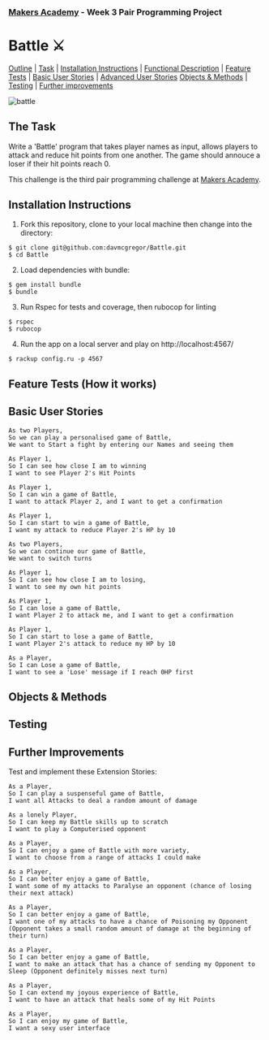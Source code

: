 ### [Makers Academy](http://www.makersacademy.com) - Week 3 Pair Programming Project

# Battle ⚔️

[Outline](#Outline) | [Task](#Task) | [Installation Instructions](#Installation) | [Functional Description](#Functional_Description) | [Feature Tests](#Feature_Tests) | [Basic User Stories](#Basic_Stories) | [Advanced User Stories](#Extentsion_Stories) [Objects & Methods](#Methods) | [Testing](#Testing) | [Further improvements](#Further_Improvements)

![battle](https://miro.medium.com/max/768/0*FCn1bE55G4IVyqag.png)

## <a name="Task">The Task</a>

Write a 'Battle' program that takes player names as input, allows players to attack and reduce hit points from one another. The game should annouce a loser if their hit points reach 0.

This challenge is the third pair programming challenge at [Makers Academy](https://github.com/makersacademy).

## <a name="Installation">Installation Instructions</a>

1. Fork this repository, clone to your local machine then change into the directory:
```
$ git clone git@github.com:davmcgregor/Battle.git
$ cd Battle
```
2. Load dependencies with bundle:
```
$ gem install bundle
$ bundle
```
3. Run Rspec for tests and coverage, then rubocop for linting
```
$ rspec
$ rubocop
```
4. Run the app on a local server and play on http://localhost:4567/

```Shell
$ rackup config.ru -p 4567
```

## <a name="Feature_Tests">Feature Tests (How it works)</a>

## <a name="Basic_Stories">Basic User Stories</a>
```
As two Players,
So we can play a personalised game of Battle,
We want to Start a fight by entering our Names and seeing them
```
```
As Player 1,
So I can see how close I am to winning
I want to see Player 2's Hit Points
```
```
As Player 1,
So I can win a game of Battle,
I want to attack Player 2, and I want to get a confirmation
```
```
As Player 1,
So I can start to win a game of Battle,
I want my attack to reduce Player 2's HP by 10
```
```
As two Players,
So we can continue our game of Battle,
We want to switch turns
```
```
As Player 1,
So I can see how close I am to losing,
I want to see my own hit points
```
```
As Player 1,
So I can lose a game of Battle,
I want Player 2 to attack me, and I want to get a confirmation
```
```
As Player 1,
So I can start to lose a game of Battle,
I want Player 2's attack to reduce my HP by 10
```
```
As a Player,
So I can Lose a game of Battle,
I want to see a 'Lose' message if I reach 0HP first
```

## <a name="Methods">Objects & Methods</a>

## <a name="Testing">Testing</a>

## <a name="Further_Improvements">Further Improvements</a>

Test and implement these Extension Stories:

```
As a Player,
So I can play a suspenseful game of Battle,
I want all Attacks to deal a random amount of damage
```
```
As a lonely Player,
So I can keep my Battle skills up to scratch
I want to play a Computerised opponent
```
```
As a Player,
So I can enjoy a game of Battle with more variety,
I want to choose from a range of attacks I could make
```
```
As a Player,
So I can better enjoy a game of Battle,
I want some of my attacks to Paralyse an opponent (chance of losing their next attack)
```
```
As a Player,
So I can better enjoy a game of Battle,
I want one of my attacks to have a chance of Poisoning my Opponent (Opponent takes a small random amount of damage at the beginning of their turn)
```
```
As a Player,
So I can better enjoy a game of Battle,
I want to make an attack that has a chance of sending my Opponent to Sleep (Opponent definitely misses next turn)
```
```
As a Player,
So I can extend my joyous experience of Battle,
I want to have an attack that heals some of my Hit Points
```
```
As a Player,
So I can enjoy my game of Battle,
I want a sexy user interface
```